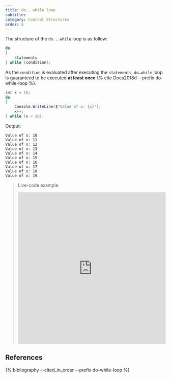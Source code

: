```yaml
---
title: do...while loop
subtitle:
category: Control Structures
order: 6
---
```


The structure of the `do...while` loop is as follow:

```cs
do
{
    statements
} while (condition);
```

As the `condition` is evaluated after executing the `statements`, `do…while` loop is guaranteed to be executed **at least once** {% cite Docs2018d --prefix do-while-loop %}.

```cs
int x = 10;
do
{
    Console.WriteLine($"Value of x: {x}");
    x++;
} while (x < 20);
```

Output:

```
Value of x: 10
Value of x: 11
Value of x: 12
Value of x: 13
Value of x: 14
Value of x: 15
Value of x: 16
Value of x: 17
Value of x: 18
Value of x: 19
```

> Live-code example
> <iframe width="100%" height="475" src="https://dotnetfiddle.net/Widget/IR8TIT" frameborder="0"></iframe>

## References

{% bibliography --cited_in_order --prefix do-while-loop %}